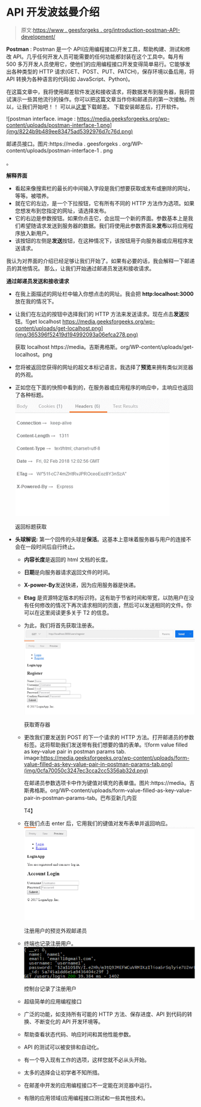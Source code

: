 # API 开发波兹曼介绍

> 原文:[https://www . geesforgeks . org/introduction-postman-API-development/](https://www.geeksforgeeks.org/introduction-postman-api-development/)

**Postman** : Postman 是一个 API(应用编程接口)开发工具，帮助构建、测试和修改 API。几乎任何开发人员可能需要的任何功能都封装在这个工具中。每月有 500 多万开发人员使用它，使他们的应用编程接口开发变得简单易行。它能够发出各种类型的 HTTP 请求(GET、POST、PUT、PATCH)，保存环境以备后用，将 API 转换为各种语言的代码(如 JavaScript、Python)。

在这篇文章中，我将使用邮差软件发送和接收请求，将数据发布到服务器，我将尝试演示一些其他流行的操作。你可以把这篇文章当作你和邮递员的第一次接触。所以，让我们开始吧！！
可以从[这里](https://www.getpostman.com/postman)下载邮差。
下载安装邮差后，打开软件。

![postman interface. image : https://media.geeksforgeeks.org/wp-content/uploads/postman-interface-1.png](img/8224b9b489ee83475ad5392976d7c76d.png)

邮递员接口。图片:https://media . geesforgeks . org/WP-content/uploads/postman-interface-1 . png

。

**解释界面**

*   看起来像搜索栏的最长的中间输入字段是我们想要获取或发布或删除的网址，等等。被喂养。
*   就在它的左边，是一个下拉按钮，它有所有不同的 HTTP 方法作为选项。如果您想发布到您指定的网址，请选择发布。
*   它的右边是参数按钮。如果你点击它，会出现一个新的界面。参数基本上是我们希望随请求发送到服务器的数据。我们将使用此参数界面来**发布**以将应用程序放入新用户。
*   该按钮的左侧是**发送**按钮，在这种情况下，该按钮用于向服务器或应用程序发送请求。

我认为对界面的介绍已经足够让我们开始了。如果有必要的话，我会解释一下邮递员的其他情况。
那么，让我们开始通过邮递员发送和接收请求。

**通过邮递员发送和接收请求**

*   在我上面描述的网址栏中输入你想点击的网址。我会把 **http:localhost:3000** 放在我的情况下。
*   让我们在左边的按钮中选择我们的 HTTP 方法来发送请求。现在点击**发送**按钮。![get localhost https://media.geeksforgeeks.org/wp-content/uploads/get-localhost.png](img/365396f52419d194992093a06efca278.png)

    获取 localhost https://media。吉斯弗格斯。org/WP-content/uploads/get-localhost。png

*   您将被返回您获得的网址的超文本标记语言。我选择了**预览**来拥有类似浏览器的外观。
*   正如您在下面的快照中看到的，在服务器或应用程序的响应中，主响应也返回了各种标题。![return headers get](img/bdf0d872195947351c256afc0bad295a.png)

    返回标题获取

*   **头球解说:**
    第一个回传的头球是**保活**。这基本上意味着服务器与用户的连接不会在一段时间后自行终止。

    *   **内容长度**是返回的 html 文档的长度。
    *   **日期**是向服务器请求返回文件的时间。
    *   **X-power-By**发送快递，因为应用服务器是快递。
    *   **Etag** 是资源特定版本的标识符。这有助于节省时间和带宽，以防用户在没有任何修改的情况下再次请求相同的页面，然后可以发送相同的文件。你可以在这里阅读更多关于 T2 的信息。
    *   为此，我们将首先获取注册表。![get register](img/f21603641ea708f28e5e5b76f52fb4a2.png)

        获取寄存器

    *   更改我们要发送到 POST 的下一个请求的 HTTP 方法。打开邮递员的参数标签。这将帮助我们发送带有我们想要的值的表单。![form value filled as key-value pair in postman params tab. image:https://media.geeksforgeeks.org/wp-content/uploads/form-value-filled-as-key-value-pair-in-postman-params-tab.png](img/0cfa70050c3247ec3cca2cc5356ab32d.png)

        在邮递员参数选项卡中作为键值对填充的表单值。图片:https://media。吉斯弗格斯。org/WP-content/uploads/form-value-filled-as-key-value-pair-in-postman-params-tab。巴布亚新几内亚

        T4】
    *   在我们点击 enter 后，它用我们的键值对发布表单并返回响应。![preview look postman for registered user](img/9e75e4bc6a28cf3ef9def6fd86a9ae69.png)

        注册用户的预览外观邮递员

    *   终端也记录注册用户。![console logged the registered user](img/175d4ffa1d67eea5ad66de43fbb64ff3.png)

        控制台记录了注册用户

    *   超级简单的应用编程接口
    *   广泛的功能，如支持所有可能的 HTTP 方法、保存进度、API 到代码的转换、不断变化的 API 开发环境等。
    *   帮助查看状态代码、响应时间和其他性能参数。
    *   API 的测试可以被安排和自动化。
    *   有一个导入现有工作的选项，这样您就不必从头开始。
    *   太多的选择会让初学者不知所措。
    *   在邮差中开发的应用编程接口不一定能在浏览器中运行。
    *   有限的应用领域(应用编程接口测试和一些其他技术)。